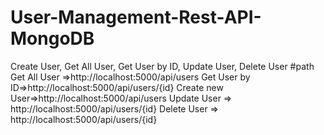 # User-Management-Rest-API-MongoDB
Create User, Get All User, Get User by ID, Update User, Delete User
#path
Get All User =>http://localhost:5000/api/users
Get User by ID=>http://localhost:5000/api/users/{id}
Create new User=>http://localhost:5000/api/users
Update User => http://localhost:5000/api/users/{id}
Delete User => http://localhost:5000/api/users/{id}
